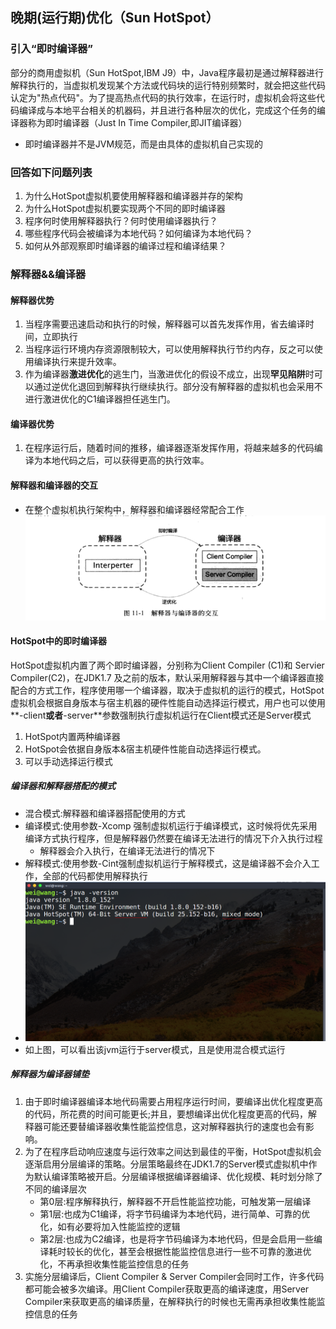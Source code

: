 ## 晚期(运行期)优化（Sun HotSpot）
### 引入“即时编译器”
部分的商用虚拟机（Sun HotSpot,IBM J9）中，Java程序最初是通过解释器进行解释执行的，当虚拟机发现某个方法或代码块的运行特别频繁时，就会把这些代码认定为"热点代码"。为了提高热点代码的执行效率，在运行时，虚拟机会将这些代码编译成与本地平台相关的机器码，并且进行各种层次的优化，完成这个任务的编译器称为即时编译器（Just In Time Compiler,即JIT编译器）
+ 即时编译器并不是JVM规范，而是由具体的虚拟机自己实现的
### 回答如下问题列表
1. 为什么HotSpot虚拟机要使用解释器和编译器并存的架构
2. 为什么HotSpot虚拟机要实现两个不同的即时编译器
3. 程序何时使用解释器执行？何时使用编译器执行？
4. 哪些程序代码会被编译为本地代码？如何编译为本地代码？
5. 如何从外部观察即时编译器的编译过程和编译结果？
### 解释器&&编译器
#### 解释器优势
1. 当程序需要迅速启动和执行的时候，解释器可以首先发挥作用，省去编译时间，立即执行
2. 当程序运行环境内存资源限制较大，可以使用解释执行节约内存，反之可以使用编译执行来提升效率。
3. 作为编译器**激进优化**的逃生门，当激进优化的假设不成立，出现**罕见陷阱**时可以通过逆优化退回到解释执行继续执行。部分没有解释器的虚拟机也会采用不进行激进优化的C1编译器担任逃生门。
#### 编译器优势
1. 在程序运行后，随着时间的推移，编译器逐渐发挥作用，将越来越多的代码编译为本地代码之后，可以获得更高的执行效率。
#### 解释器和编译器的交互
+ 在整个虚拟机执行架构中，解释器和编译器经常配合工作
    <img src="./pics/com_int.png"/>
#### HotSpot中的即时编译器
HotSpot虚拟机内置了两个即时编译器，分别称为Client Compiler (C1)和 Servier Compiler(C2)，在JDK1.7 及之前的版本，默认采用解释器与其中一个编译器直接配合的方式工作，程序使用哪一个编译器，取决于虚拟机的运行的模式，HotSpot虚拟机会根据自身版本与宿主机器的硬件性能自动选择运行模式，用户也可以使用**-client**或者**-server**参数强制执行虚拟机运行在Client模式还是Server模式
1. HotSpot内置两种编译器
2. HotSpot会依据自身版本&宿主机硬件性能自动选择运行模式。
3. 可以手动选择运行模式
##### 编译器和解释器搭配的模式
+ 混合模式:解释器和编译器搭配使用的方式
+ 编译模式:使用参数-Xcomp 强制虚拟机运行于编译模式，这时候将优先采用编译方式执行程序，但是解释器仍然要在编译无法进行的情况下介入执行过程
   - 解释器会介入执行，在编译无法进行的情况下
+ 解释模式:使用参数-Cint强制虚拟机运行于解释模式，这是编译器不会介入工作，全部的代码都使用解释执行
+ <img src="./pics/java_version.png"/>
+  如上图，可以看出该jvm运行于server模式，且是使用混合模式运行
##### 解释器为编译器铺垫
1. 由于即时编译器编译本地代码需要占用程序运行时间，要编译出优化程度更高的代码，所花费的时间可能更长;并且，要想编译出优化程度更高的代码，解释器可能还要替编译器收集性能监控信息，这对解释器执行的速度也会有影响。
2. 为了在程序启动响应速度与运行效率之间达到最佳的平衡，HotSpot虚拟机会逐渐启用分层编译的策略。分层策略最终在JDK1.7的Server模式虚拟机中作为默认编译策略被开启。分层编译根据编译器编译、优化规模、耗时划分除了不同的编译层次
    + 第0层:程序解释执行，解释器不开启性能监控功能，可触发第一层编译
    + 第1层:也成为C1编译，将字节码编译为本地代码，进行简单、可靠的优化，如有必要将加入性能监控的逻辑
    + 第2层:也成为C2编译，也是将字节码编译为本地代码，但是会启用一些编译耗时较长的优化，甚至会根据性能监控信息进行一些不可靠的激进优化，不再承担收集性能监控信息的任务
3. 实施分层编译后，Client Compiler & Server Compiler会同时工作，许多代码都可能会被多次编译。用Client Compiler获取更高的编译速度，用Server Compiler来获取更高的编译质量，在解释执行的时候也无需再承担收集性能监控信息的任务